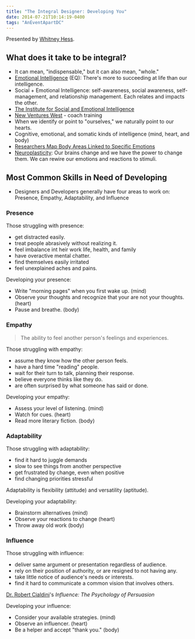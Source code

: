 ```yaml
---
title: "The Integral Designer: Developing You"
date: 2014-07-21T10:14:19-0400
tags: "AnEventApartDC"
---
```


Presented by [Whitney Hess](http://whitneyhess.com/).


## What does it take to be integral?

- It can mean, "indispensable," but it can also mean, "whole."
- [Emotional Intelligence](http://en.wikipedia.org/wiki/Emotional_intelligence) (EQ): There's more to succeeding at life than our intelligence.
- Social + Emotional Intelligence: self-awareness, social awareness, self-management, and relationship management. Each relates and impacts the other.
- [The Institute for Social and Emotional Intelligence](http://www.the-isei.com/home.aspx)
- [New Ventures West](http://www.newventureswest.com/) - coach training
- When we identify or point to "ourselves," we naturally point to our hearts.
- Cognitive, emotional, and somatic kinds of intelligence (mind, heart, and body)
- [Researchers Map Body Areas Linked to Specific Emotions](http://www.psychologytoday.com/blog/the-athletes-way/201401/researchers-map-body-areas-linked-specific-emotions)
- [Neuroplasticity](http://en.wikipedia.org/wiki/Neuroplasticity): Our brains change and we have the power to change them. We can rewire our emotions and reactions to stimuli.


## Most Common Skills in Need of Developing

- Designers and Developers generally have four areas to work on: Presence, Empathy, Adaptability, and Influence

### Presence

Those struggling with presence:

- get distracted easily.
- treat people abrasively without realizing it.
- feel imbalance int heir work life, health, and family
- have overactive mental chatter.
- find themselves easily irritated
- feel unexplained aches and pains.

Developing your presence:

- Write "morning pages" when you first wake up. (mind)
- Observe your thoughts and recognize that your are not your thoughts. (heart)
- Pause and breathe. (body)

### Empathy

> The ability to feel another person's feelings and experiences.

Those struggling with empathy:

- assume they know how the other person feels.
- have a hard time "reading" people.
- wait for their turn to talk, planning their response.
- believe everyone thinks like they do.
- are often surprised by what someone has said or done.

Developing your empathy:

- Assess your level of listening. (mind)
- Watch for cues. (heart)
- Read more literary fiction. (body)

### Adaptability

Those struggling with adaptability:

- find it hard to juggle demands
- slow to see things from another perspective
- get frustrated by change, even when positive
- find changing priorities stressful

Adaptability is flexibility (attitude) and versatility (aptitude).

Developing your adaptability:

- Brainstorm alternatives (mind)
- Observe your reactions to change (heart)
- Throw away old work (body)

### Influence

Those struggling with influence:

- deliver same argument or presentation regardless of audience.
- rely on their position of authority, or are resigned to not having any.
- take little notice of audience's needs or interests.
- find it hard to communicate a common vision that involves others.

[Dr. Robert Cialdini](http://en.wikipedia.org/wiki/Robert_Cialdini)'s _Influence: The Psychology of Persuasion_

Developing your influence:

- Consider your available strategies. (mind)
- Observe an influencer. (heart)
- Be a helper and accept "thank you." (body)
